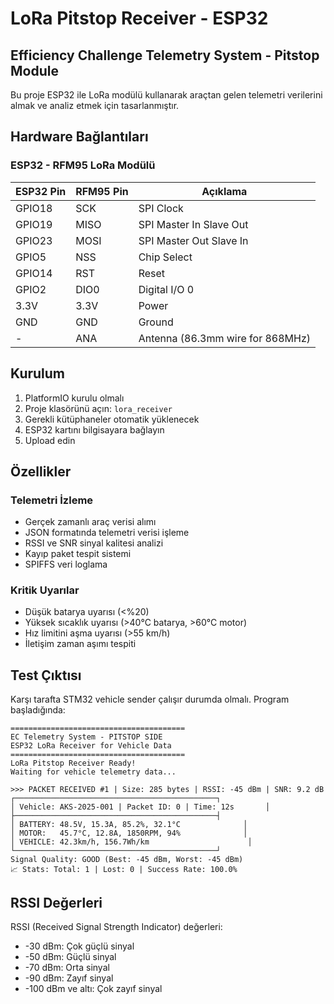 # LoRa Pitstop Receiver - ESP32

## Efficiency Challenge Telemetry System - Pitstop Module

Bu proje ESP32 ile LoRa modülü kullanarak araçtan gelen telemetri verilerini almak ve analiz etmek için tasarlanmıştır.

## Hardware Bağlantıları

### ESP32 - RFM95 LoRa Modülü

| ESP32 Pin | RFM95 Pin | Açıklama |
|-----------|-----------|-----------|
| GPIO18    | SCK       | SPI Clock |
| GPIO19    | MISO      | SPI Master In Slave Out |
| GPIO23    | MOSI      | SPI Master Out Slave In |
| GPIO5     | NSS       | Chip Select |
| GPIO14    | RST       | Reset |
| GPIO2     | DIO0      | Digital I/O 0 |
| 3.3V      | 3.3V      | Power |
| GND       | GND       | Ground |
| -         | ANA       | Antenna (86.3mm wire for 868MHz) |

## Kurulum

1. PlatformIO kurulu olmalı
2. Proje klasörünü açın: `lora_receiver`
3. Gerekli kütüphaneler otomatik yüklenecek
4. ESP32 kartını bilgisayara bağlayın
5. Upload edin

## Özellikler

### Telemetri İzleme
- Gerçek zamanlı araç verisi alımı
- JSON formatında telemetri verisi işleme
- RSSI ve SNR sinyal kalitesi analizi
- Kayıp paket tespit sistemi
- SPIFFS veri loglama

### Kritik Uyarılar
- Düşük batarya uyarısı (<%20)
- Yüksek sıcaklık uyarısı (>40°C batarya, >60°C motor)
- Hız limitini aşma uyarısı (>55 km/h)
- İletişim zaman aşımı tespiti

## Test Çıktısı

Karşı tarafta STM32 vehicle sender çalışır durumda olmalı. Program başladığında:
```
=======================================
EC Telemetry System - PITSTOP SIDE
ESP32 LoRa Receiver for Vehicle Data
=======================================
LoRa Pitstop Receiver Ready!
Waiting for vehicle telemetry data...

>>> PACKET RECEIVED #1 | Size: 285 bytes | RSSI: -45 dBm | SNR: 9.2 dB
┌─────────────────────────────────────────────┐
│ Vehicle: AKS-2025-001 | Packet ID: 0 | Time: 12s       │
├─────────────────────────────────────────────┤
│ BATTERY: 48.5V, 15.3A, 85.2%, 32.1°C              │
│ MOTOR:   45.7°C, 12.8A, 1850RPM, 94%              │
│ VEHICLE: 42.3km/h, 156.7Wh/km                      │
└─────────────────────────────────────────────┘
Signal Quality: GOOD (Best: -45 dBm, Worst: -45 dBm)
📈 Stats: Total: 1 | Lost: 0 | Success Rate: 100.0%
```

## RSSI Değerleri

RSSI (Received Signal Strength Indicator) değerleri:
- -30 dBm: Çok güçlü sinyal
- -50 dBm: Güçlü sinyal
- -70 dBm: Orta sinyal
- -90 dBm: Zayıf sinyal
- -100 dBm ve altı: Çok zayıf sinyal